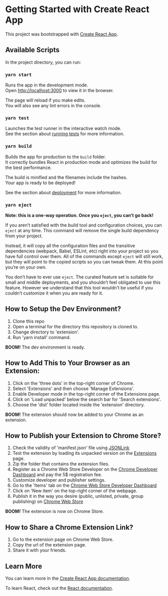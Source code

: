 # Getting Started with Create React App

This project was bootstrapped with [Create React App](https://github.com/facebook/create-react-app).

## Available Scripts

In the project directory, you can run:

### `yarn start`

Runs the app in the development mode.\
Open [http://localhost:3000](http://localhost:3000) to view it in the browser.

The page will reload if you make edits.\
You will also see any lint errors in the console.

### `yarn test`

Launches the test runner in the interactive watch mode.\
See the section about [running tests](https://facebook.github.io/create-react-app/docs/running-tests) for more information.

### `yarn build`

Builds the app for production to the `build` folder.\
It correctly bundles React in production mode and optimizes the build for the best performance.

The build is minified and the filenames include the hashes.\
Your app is ready to be deployed!

See the section about [deployment](https://facebook.github.io/create-react-app/docs/deployment) for more information.

### `yarn eject`

**Note: this is a one-way operation. Once you `eject`, you can’t go back!**

If you aren’t satisfied with the build tool and configuration choices, you can `eject` at any time. This command will remove the single build dependency from your project.

Instead, it will copy all the configuration files and the transitive dependencies (webpack, Babel, ESLint, etc) right into your project so you have full control over them. All of the commands except `eject` will still work, but they will point to the copied scripts so you can tweak them. At this point you’re on your own.

You don’t have to ever use `eject`. The curated feature set is suitable for small and middle deployments, and you shouldn’t feel obligated to use this feature. However we understand that this tool wouldn’t be useful if you couldn’t customize it when you are ready for it.

## How to Setup the Dev Environment?

1. Clone this repo
2. Open a terminal for the directory this repository is cloned to.
3. Change directory to 'extension'.
4. Run 'yarn install' command.

**BOOM!** The dev environment is ready.

## How to Add This to Your Browser as an Extension:

1. Click on the 'three dots' in the top-right corner of Chrome.
2. Select 'Extensions' and then choose 'Manage Extensions'.
3. Enable Developer mode in the top-right corner of the Extensions page.
4. Click on 'Load unpacked' below the search bar for 'Search extensions'.
5. Choose the 'dist' folder located inside the 'extension' directory.

**BOOM!** The extension should now be added to your Chrome as an extension.

## How to Publish your Extension to Chrome Store?

1. Check the validity of 'manifest.json' file using [JSONLink](https://jsonlint.com/)
2. Test the extension by loading its unpacked version on the [Extensions](chrome://extensions/) page.
3. Zip the folder that contains the extension files.
4. Register as a Chrome Web Store Developer on the [Chrome Developer Dashboard](https://chrome.google.com/webstore/devconsole/register) and pay the 5$ registration fee.
5. Customize developer and publisher settings.
6. Go to the 'Items' tab on the [Chrome Web Store Developer Dashboard](https://chrome.google.com/webstore/devconsole/)
7. Click on 'New item' on the top-right corner of the webpage.
8. Publish it in the way you desire (public, unlisted, private, group publishing) on [Chrome Web Store](https://developer.chrome.com/webstore/publish)

**BOOM!** The extension is now on Chrome Store.

## How to Share a Chrome Extension Link?

1. Go to the extension page on Chrome Web Store.
2. Copy the url of the extension page.
3. Share it with your friends.

## Learn More

You can learn more in the [Create React App documentation](https://facebook.github.io/create-react-app/docs/getting-started).

To learn React, check out the [React documentation](https://reactjs.org/).

